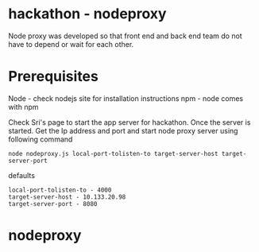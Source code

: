 # hackathon - nodeproxy

Node proxy was developed so that front end and back end team do not have to depend or wait for each other.

# Prerequisites
Node - check nodejs site for installation instructions
npm - node comes with npm

Check Sri's page to start the app server for hackathon. Once the server is started. Get the Ip address and port and start node proxy server using following command

```
node nodeproxy.js local-port-tolisten-to target-server-host target-server-port
```
defaults

```
local-port-tolisten-to - 4000
target-server-host - 10.133.20.98
target-server-port - 8080
```

# nodeproxy



